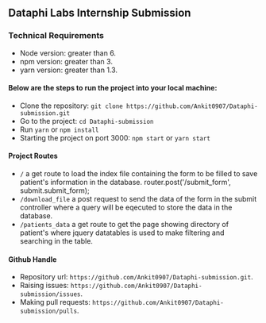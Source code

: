 ## Dataphi Labs Internship Submission

### Technical Requirements
- Node version: greater than 6.
- npm version: greater than 3.
- yarn version: greater than 1.3.
    
#### Below are the steps to run the project into your local machine:

  - Clone the repository: `git clone https://github.com/Ankit0907/Dataphi-submission.git`
  - Go to the project: `cd Dataphi-submission`
  - Run `yarn` or `npm install`
  - Starting the project on port 3000: `npm start` or `yarn start`

#### Project Routes
  - `/` a get route to load the index file containing the form to be filled to save patient's information in the database.
router.post('/submit_form', submit.submit_form);
  - `/download_file` a post request to send the data of the form in the submit controller where a query will be eqecuted to store the data in the database.
  - `/patients_data` a get route to get the page showing directory of patient's where jquery datatables is used to make filtering and searching in the table.

#### Github Handle
  - Repository url: `https://github.com/Ankit0907/Dataphi-submission.git`.
  - Raising issues: `https://github.com/Ankit0907/Dataphi-submission/issues`.
  - Making pull requests: `https://github.com/Ankit0907/Dataphi-submission/pulls`.